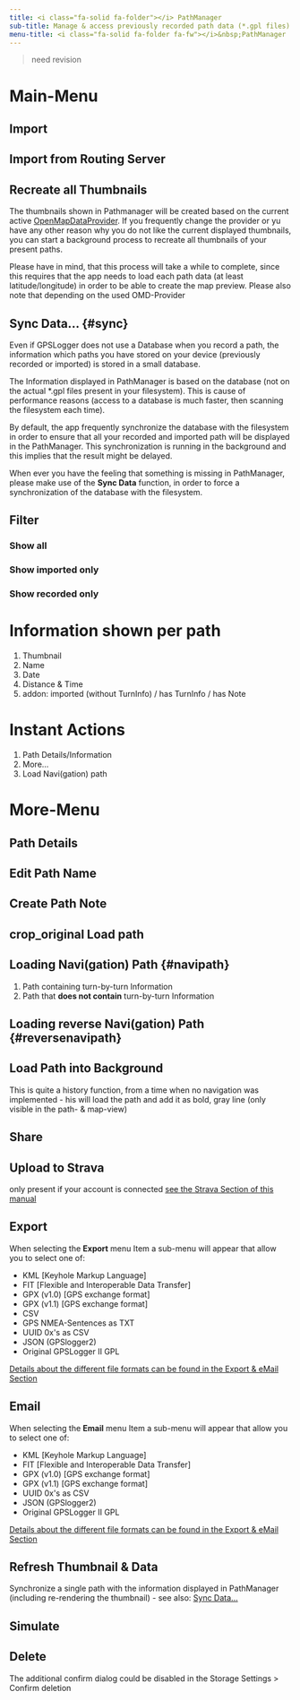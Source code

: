```yaml
---
title: <i class="fa-solid fa-folder"></i> PathManager
sub-title: Manage & access previously recorded path data (*.gpl files)
menu-title: <i class="fa-solid fa-folder fa-fw"></i>&nbsp;PathManager
---
```


> need revision

# Main-Menu
## Import

## Import from Routing Server

## Recreate all Thumbnails
The thumbnails shown in Pathmanager will be created based on the current active
[OpenMapDataProvider](../2200-openmapdata/). If you frequently change the provider or yu have any other reason why you
do not like the current displayed thumbnails, you can start a background process to recreate all thumbnails of your
present paths.

Please have in mind, that this process will take a while to complete, since this requires that the app needs to load
each path data (at least latitude/longitude) in order to be able to create the map preview. Please also note that
depending on the used OMD-Provider

## Sync Data... {#sync}
Even if GPSLogger does not use a Database when you record a path, the information which paths you have stored on your
device (previously recorded or imported) is stored in a small database.

The Information displayed in PathManager is based on the database (not on the actual *.gpl files present in your
filesystem). This is cause of performance reasons (access to a database is much faster, then scanning the
filesystem each time).

By default, the app frequently synchronize the database with the filesystem in order to ensure that all your recorded
and imported path will be displayed in the PathManager. This synchronization is running in the background and this
implies that the result might be delayed. 

When ever you have the feeling that something is missing in PathManager, please make use of the **Sync Data** function,
in order to force a synchronization of the database with the filesystem.

## Filter
### Show all
### Show imported only
### Show recorded only

# Information shown per path
1. Thumbnail
2. Name
3. Date
4. Distance & Time
5. addon: imported (without TurnInfo) / has TurnInfo / has Note

# Instant Actions
1. <i class="fa-solid fa-circle-info fa-fw"></i> Path Details/Information 
2. <i class="fa-solid fa-circle-chevron-down fa-fw"></i> More...
3. <i class="fa-solid fa-diamond-turn-right fa-fw"></i> Load Navi(gation) path

# More-Menu
## <i class="fa-solid fa-circle-info fa-fw"></i> Path Details

## <i class="fa-solid fa-pencil fa-fw"></i> Edit Path Name

## <i class="fa-solid fa-pencil fa-fw"></i> Create Path Note

## <span class="material-icons fa-fw" style="width: 1.042em;">crop_original</span> Load path

## <i class="fa-solid fa-location-crosshairs fa-fw"></i> Loading Navi(gation) Path {#navipath}
1. Path containing turn-by-turn Information
2. Path that **does not contain** turn-by-turn Information

## <i class="fa-solid fa-location-crosshairs fa-fw"></i> Loading reverse Navi(gation) Path {#reversenavipath}

## <i class="fa-solid fa-share-from-square fa-fw"></i> Load Path into Background
This is quite a history function, from a time when no navigation was implemented - his will load the path and add it as
bold, gray line (only visible in the path- & map-view)

## <i class="fa-solid fa-share-nodes fa-fw"></i> Share

## <i class="fa-solid fa-share-nodes fa-fw"></i> Upload to Strava
only present if your account is connected
[see the <i class="fa-brands fa-strava fa-fw"></i> Strava Section of this manual](../5200-strava/)

## <i class="fa-solid fa-floppy-disk fa-fw"></i> Export
When selecting the **Export** menu Item a sub-menu will appear that allow you to select one of:
- KML \[Keyhole Markup Language\]
- FIT \[Flexible and Interoperable Data Transfer\]
- GPX (v1.0) \[GPS exchange format\]
- GPX (v1.1) \[GPS exchange format\]
- CSV
- GPS NMEA-Sentences as TXT
- UUID 0x's as CSV
- JSON (GPSlogger2)
- Original GPSLogger II GPL

[Details about the different file formats can be found in the Export & eMail Section](../5000-export/#formats)

## <i class="fa-solid fa-paper-plane fa-fw"></i> Email
When selecting the **Email** menu Item a sub-menu will appear that allow you to select one of:
- KML \[Keyhole Markup Language\]
- FIT \[Flexible and Interoperable Data Transfer\]
- GPX (v1.0) \[GPS exchange format\]
- GPX (v1.1) \[GPS exchange format\]
- UUID 0x's as CSV
- JSON (GPSlogger2)
- Original GPSLogger II GPL

[Details about the different file formats can be found in the Export & eMail Section](../5000-export/#formats)

## <i class="fa-solid fa-arrow-rotate-right fa-fw"></i> Refresh Thumbnail & Data
Synchronize a single path with the information displayed in PathManager (including re-rendering the thumbnail) - see
also: [Sync Data...](#sync) 

## <i class="fa-solid fa-play fa-fw"></i> Simulate


## <i class="fa-solid fa-trash fa-fw"></i> Delete
The additional confirm dialog could be disabled in the Storage Settings > Confirm deletion <i class="fa-solid fa-toggle-off"></i> 